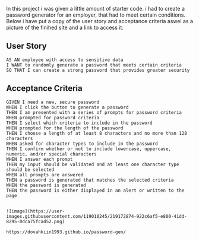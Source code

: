 In this project i was given a little amount of starter code. i had to create a password generator for an employer, that had to meet certain conditions. Below i have put a copy of the user story and acceptance criteria aswel as a picture of the finihed site and a link to access it.

## User Story

```
AS AN employee with access to sensitive data
I WANT to randomly generate a password that meets certain criteria
SO THAT I can create a strong password that provides greater security
```

## Acceptance Criteria

```
GIVEN I need a new, secure password
WHEN I click the button to generate a password
THEN I am presented with a series of prompts for password criteria
WHEN prompted for password criteria
THEN I select which criteria to include in the password
WHEN prompted for the length of the password
THEN I choose a length of at least 8 characters and no more than 128 characters
WHEN asked for character types to include in the password
THEN I confirm whether or not to include lowercase, uppercase, numeric, and/or special characters
WHEN I answer each prompt
THEN my input should be validated and at least one character type should be selected
WHEN all prompts are answered
THEN a password is generated that matches the selected criteria
WHEN the password is generated
THEN the password is either displayed in an alert or written to the page


![image](https://user-images.githubusercontent.com/119010245/219172874-922c6af5-e800-41dd-8295-0dca75fcad52.png)

https://dovahkiin1993.github.io/password-gen/
